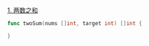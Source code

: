 [1. 两数之和](https://leetcode.cn/problems/two-sum/)

```go
func twoSum(nums []int, target int) []int {

}
```

